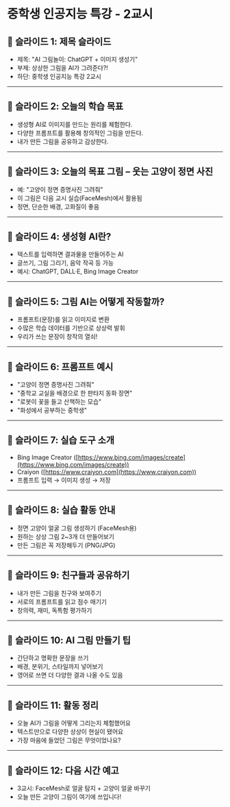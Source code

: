 # 중학생 인공지능 특강 - 2교시

## 📘 슬라이드 1: 제목 슬라이드

* 제목: "AI 그림놀이: ChatGPT + 이미지 생성기"
* 부제: 상상한 그림을 AI가 그려준다?!
* 하단: 중학생 인공지능 특강 2교시

---

## 📘 슬라이드 2: 오늘의 학습 목표

* 생성형 AI로 이미지를 만드는 원리를 체험한다.
* 다양한 프롬프트를 활용해 창의적인 그림을 만든다.
* 내가 만든 그림을 공유하고 감상한다.

---

## 📘 슬라이드 3: 오늘의 목표 그림 – 웃는 고양이 정면 사진

* 예: "고양이 정면 증명사진 그려줘"
* 이 그림은 다음 교시 실습(FaceMesh)에서 활용됨
* 정면, 단순한 배경, 고화질이 좋음

---

## 📘 슬라이드 4: 생성형 AI란?

* 텍스트를 입력하면 결과물을 만들어주는 AI
* 글쓰기, 그림 그리기, 음악 작곡 등 가능
* 예시: ChatGPT, DALL·E, Bing Image Creator

---

## 📘 슬라이드 5: 그림 AI는 어떻게 작동할까?

* 프롬프트(문장)를 읽고 이미지로 변환
* 수많은 학습 데이터를 기반으로 상상력 발휘
* 우리가 쓰는 문장이 창작의 열쇠!

---

## 📘 슬라이드 6: 프롬프트 예시

* "고양이 정면 증명사진 그려줘"
* "중학교 교실을 배경으로 한 판타지 동화 장면"
* "로봇이 꽃을 들고 산책하는 모습"
* "화성에서 공부하는 중학생"

---

## 📘 슬라이드 7: 실습 도구 소개

* Bing Image Creator ([https://www.bing.com/images/create](https://www.bing.com/images/create))
* Craiyon ([https://www.craiyon.com](https://www.craiyon.com))
* 프롬프트 입력 → 이미지 생성 → 저장

---

## 📘 슬라이드 8: 실습 활동 안내

* 정면 고양이 얼굴 그림 생성하기 (FaceMesh용)
* 원하는 상상 그림 2\~3개 더 만들어보기
* 만든 그림은 꼭 저장해두기 (PNG/JPG)

---

## 📘 슬라이드 9: 친구들과 공유하기

* 내가 만든 그림을 친구와 보여주기
* 서로의 프롬프트를 읽고 점수 매기기
* 창의력, 재미, 독특함 평가하기

---

## 📘 슬라이드 10: AI 그림 만들기 팁

* 간단하고 명확한 문장을 쓰기
* 배경, 분위기, 스타일까지 넣어보기
* 영어로 쓰면 더 다양한 결과 나올 수도 있음

---

## 📘 슬라이드 11: 활동 정리

* 오늘 AI가 그림을 어떻게 그리는지 체험했어요
* 텍스트만으로 다양한 상상이 현실이 됐어요
* 가장 마음에 들었던 그림은 무엇이었나요?

---

## 📘 슬라이드 12: 다음 시간 예고

* 3교시: FaceMesh로 얼굴 탐지 + 고양이 얼굴 바꾸기
* 오늘 만든 고양이 그림이 여기에 쓰입니다!
